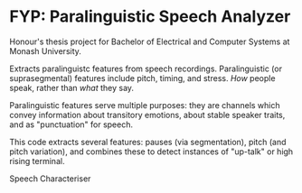 # FYP: Paralinguistic Speech Analyzer

Honour's thesis project for Bachelor of Electrical and Computer Systems at Monash University.

Extracts paralinguistc features from speech recordings. Paralinguistic (or suprasegmental) features include pitch, timing, and stress. 
*How* people speak, rather than *what* they say. 

Paralinguistic features serve multiple purposes: they are channels which convey information about transitory emotions, about stable speaker traits,
and as "punctuation" for speech.

This code extracts several features: pauses (via segmentation), pitch (and pitch variation), and combines these to detect instances of "up-talk"
or high rising terminal. 




Speech Characteriser
